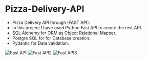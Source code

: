 # Pizza-Delivery-API

- Pizza Delivery API through (FAST API).
- In this project I have used Python Fast API to create the rest API.
- SQL Alchemy for ORM as Object Relational Mapper.
- Postgre SQL for for Database creation.
- Pydantic for Data validation.

![Fast API](https://github.com/Asad-DataScientist/Pizza-Delivery-API/assets/53220420/9fc6708c-30af-4bf9-a710-00eca2f19c84)
![Fast API2](https://github.com/Asad-DataScientist/Pizza-Delivery-API/assets/53220420/94e3adce-bbe3-4e28-b7b5-e3bb04015f67)
![Fast API3](https://github.com/Asad-DataScientist/Pizza-Delivery-API/assets/53220420/0c2085e2-7626-44a0-8d00-fda0bf0f8ed4)
